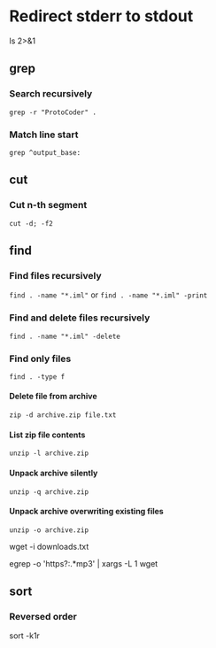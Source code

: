 # Redirect stderr to stdout
ls 2>&1

## grep

### Search recursively
`grep -r "ProtoCoder" .`

### Match line start
`grep ^output_base:`

## cut

### Cut n-th segment
`cut -d; -f2`

## find

### Find files recursively
`find . -name "*.iml"` or `find . -name "*.iml" -print`

### Find and delete files recursively
`find . -name "*.iml" -delete`

### Find only files
`find . -type f`

#### Delete file from archive
`zip -d archive.zip file.txt`

#### List zip file contents
`unzip -l archive.zip`

#### Unpack archive silently
`unzip -q archive.zip`

#### Unpack archive overwriting existing files
`unzip -o archive.zip`

wget -i downloads.txt


egrep -o 'https?:.*mp3' | xargs -L 1 wget

## sort

### Reversed order
sort -k1r
